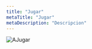 ```yaml
---
title: "Jugar"
metaTitle: "Jugar"
metaDescription: "Descripcion"
---
```


![AJugar](https://i.imgur.com/gCbGoir.jpg)